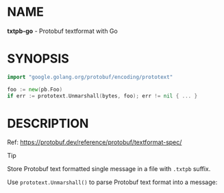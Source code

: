 # NAME

**txtpb-go** - Protobuf textformat with Go


# SYNOPSIS

```go
import "google.golang.org/protobuf/encoding/prototext"

foo := new(pb.Foo)
if err := prototext.Unmarshall(bytes, foo); err != nil { ... }
```


# DESCRIPTION

Ref: https://protobuf.dev/reference/protobuf/textformat-spec/

> [!TIP]
> Store Protobuf text formatted single message in a file with `.txtpb` suffix.

Use `prototext.Unmarshall()` to parse Protobuf text format into a message:


